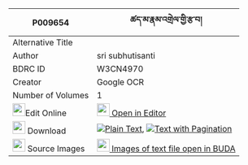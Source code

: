 |P009654|ཚད་མ་རྣམ་འགྲེལ་གྱི་རྩ་བ། 
| --- | --- 
|Alternative Title |
|Author| sri subhutisanti
|BDRC ID | W3CN4970
|Creator | Google OCR
|Number of Volumes| 1
|<img width="25" src="https://img.icons8.com/color/25/000000/edit-property.png">Edit Online| [<img width="25" src="https://avatars.githubusercontent.com/u/45091458?s=200&v=4"> Open in Editor](http://editor.openpecha.org/P009654)
|<img width="25" src="https://img.icons8.com/fluent/48/000000/download-2.png"/>  Download | [![](https://img.icons8.com/color/20/000000/txt.png)Plain Text](https://github.com/Openpecha/P009654/releases/download/v1/tsema_namdrel_gyi_tsawa_plain_P009654.zip), [![](https://img.icons8.com/color/20/000000/txt.png)Text with Pagination](https://github.com/Openpecha/P009654/releases/download/v1/tsema_namdrel_gyi_tsawa_pages_P009654.zip)
|<img width="25" src="https://img.icons8.com/plasticine/100/000000/pictures-folder.png"/>  Source Images | [<img width="25" src="https://library.bdrc.io/icons/BUDA-small.svg"> Images of text file open in BUDA](https://library.bdrc.io/show/bdr:W3CN4970)